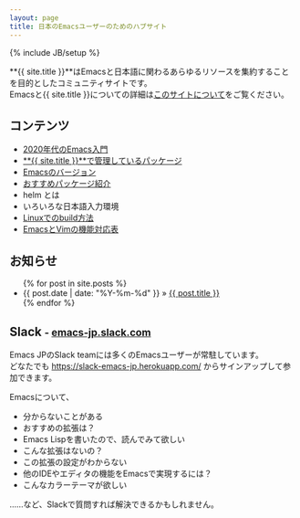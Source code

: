 ```yaml
---
layout: page
title: 日本のEmacsユーザーのためのハブサイト
---
```

{% include JB/setup %}

**{{ site.title }}**はEmacsと日本語に関わるあらゆるリソースを集約することを目的としたコミュニティサイトです。  
Emacsと{{ site.title }}についての詳細は[このサイトについて](/about.html)をご覧ください。

## コンテンツ

* [2020年代のEmacs入門](/tips/emacs-in-2020.html)
* [**{{ site.title }}**で管理しているパッケージ](/maintenances/)
* [Emacsのバージョン](/tips/versions.html)
* [おすすめパッケージ紹介](/packages/)
* helm とは
* いろいろな日本語入力環境
* [Linuxでのbuild方法](/build-linux.html)
* [EmacsとVimの機能対応表](https://docs.google.com/spreadsheets/d/184i0Cmnfd0CdmPw2AVMMvmmnl7Gz5ryPqTaxnpIyqRE/edit?usp=sharing)

## お知らせ

<ul class="posts">
  {% for post in site.posts %}
    <li><span>{{ post.date | date: "%Y-%m-%d" }}</span> &raquo; <a href="{{ BASE_PATH }}{{ post.url }}">{{ post.title }}</a></li>
  {% endfor %}
</ul>

## Slack <small>- [emacs-jp.slack.com](https://emacs-jp.slack.com/)</small>

Emacs JPのSlack teamには多くのEmacsユーザーが常駐しています。  
どなたでも <https://slack-emacs-jp.herokuapp.com/> からサインアップして参加できます。

Emacsについて、

* 分からないことがある
* おすすめの拡張は？
* Emacs Lispを書いたので、読んでみて欲しい
* こんな拡張はないの？
* この拡張の設定がわからない
* 他のIDEやエディタの機能をEmacsで実現するには？
* こんなカラーテーマが欲しい

……など、Slackで質問すれば解決できるかもしれません。
